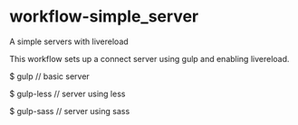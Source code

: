 workflow-simple_server
======================

A simple servers with livereload

This workflow sets up a connect server using gulp and enabling livereload.


$ gulp // basic server

$ gulp-less // server using less

$ gulp-sass // server using sass
